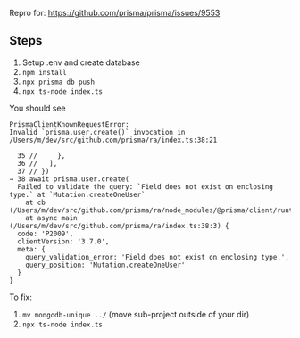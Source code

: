 Repro for: https://github.com/prisma/prisma/issues/9553

## Steps

1. Setup .env and create database
1. `npm install`
1. `npx prisma db push`
1. `npx ts-node index.ts`

You should see

```
PrismaClientKnownRequestError:
Invalid `prisma.user.create()` invocation in
/Users/m/dev/src/github.com/prisma/ra/index.ts:38:21

  35 //     },
  36 //   ],
  37 // })
→ 38 await prisma.user.create(
  Failed to validate the query: `Field does not exist on enclosing type.` at `Mutation.createOneUser`
    at cb (/Users/m/dev/src/github.com/prisma/ra/node_modules/@prisma/client/runtime/index.js:38688:17)
    at async main (/Users/m/dev/src/github.com/prisma/ra/index.ts:38:3) {
  code: 'P2009',
  clientVersion: '3.7.0',
  meta: {
    query_validation_error: 'Field does not exist on enclosing type.',
    query_position: 'Mutation.createOneUser'
  }
}
```

To fix:

1. `mv mongodb-unique ../` (move sub-project outside of your dir)
1. `npx ts-node index.ts`
